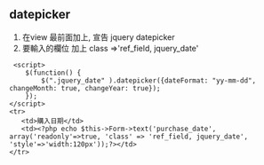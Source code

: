 ## datepicker ##
  1. 在view 最前面加上, 宣告 jquery datepicker
  1. 要輸入的欄位 加上 class =>'ref\_field, jquery\_date'
```
 <script>
    $(function() {
        $(".jquery_date" ).datepicker({dateFormat: "yy-mm-dd", changeMonth: true, changeYear: true});
    });
</script>
<tr>
   <td>購入日期</td>	
   <td><?php echo $this->Form->text('purchase_date', array('readonly'=>true, 'class' => 'ref_field, jquery_date', 'style'=>'width:120px'));?></td>
</tr>

```